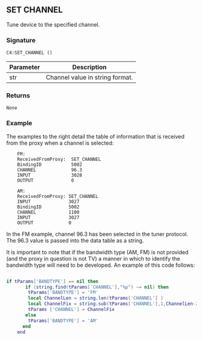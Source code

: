 ## SET CHANNEL

Tune device to the specified channel.


### Signature

`C4:SET_CHANNEL ()`


| Parameter | Description |
| --- | --- |
| str | Channel value in string format. |


### Returns

`None`


### Example

The examples to the right detail the table of information that is received from the proxy when a channel is selected:

```
	FM:
	ReceivedFromProxy:	SET_CHANNEL
	BindingID           5002
	CHANNEL             96.3
	INPUT   		    3028
	OUTPUT              0

	AM:
	ReceivedFromProxy: SET_CHANNEL
	INPUT              3027
	BindingID          5002
	CHANNEL            1100
	INPUT              3027
	OUTPUT             0
```

In the FM example, channel 96.3 has been selected in the tuner protocol. The 96.3 value is passed into the data table as a string.

It is important to note that if the bandwidth type (AM, FM) is not provided (and the proxy in question is not TV) a manner in which to identify the bandwidth type will need to be developed. An example of this code follows:

```lua

if tParams['BANDTYPE'] == nil then
       if (string.find(tParams['CHANNEL'],"%p") ~= nil) then
        tParams['BANDTYPE'] = 'FM'
        local ChannelLen = string.len(tParams['CHANNEL'] )
        local ChannelFix = string.sub(tParams['CHANNEL'],1,ChannelLen-2) .. '.' .. string.sub(tParams['CHANNEL'],ChannelLen-1,ChannelLen-1)
        tParams ['CHANNEL'] = ChannelFix
       else
        tParams['BANDTYPE'] = 'AM'
      end
    end 
```
